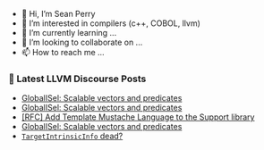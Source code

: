 - 👋 Hi, I’m Sean Perry
- 👀 I’m interested in compilers (c++, COBOL, llvm)
- 🌱 I’m currently learning ...
- 💞️ I’m looking to collaborate on ...
- 📫 How to reach me ...

<!---
s66perry/s66perry is a ✨ special ✨ repository because its `README.md` (this file) appears on your GitHub profile.
You can click the Preview link to take a look at your changes.
--->
### 📕 Latest LLVM Discourse Posts

<!-- DISCOURSE-LLVM:START -->
- [GlobalISel: Scalable vectors and predicates](https://discourse.llvm.org/t/globalisel-scalable-vectors-and-predicates/82476#post_3)
- [GlobalISel: Scalable vectors and predicates](https://discourse.llvm.org/t/globalisel-scalable-vectors-and-predicates/82476#post_2)
- [[RFC] Add Template Mustache Language to the Support library](https://discourse.llvm.org/t/rfc-add-template-mustache-language-to-the-support-library/82439#post_16)
- [GlobalISel: Scalable vectors and predicates](https://discourse.llvm.org/t/globalisel-scalable-vectors-and-predicates/82476#post_1)
- [`TargetIntrinsicInfo` dead?](https://discourse.llvm.org/t/targetintrinsicinfo-dead/82456#post_5)
<!-- DISCOURSE-LLVM:END -->
